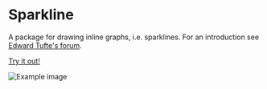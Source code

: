 # Sparkline

A package for drawing inline graphs, i.e. sparklines.  For an introduction see [Edward Tufte's forum](https://www.edwardtufte.com/bboard/q-and-a-fetch-msg?msg_id=0001OR).

[Try it out!](https://embed.ellie-app.com/w22qPdkTw7a1/0)

![Example image](https://raw.githubusercontent.com/jweir/sparkline/master/sample.png)
